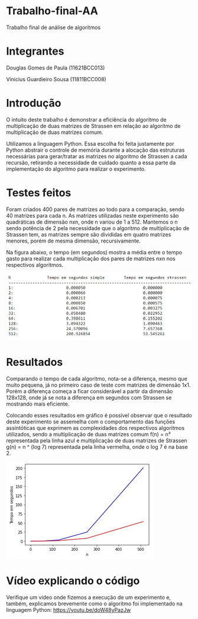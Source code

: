 # Trabalho-final-AA
Trabalho final de análise de algoritmos

# Integrantes

Douglas Gomes de Paula (11621BCC013)

Vinicius Guardieiro Sousa (11811BCC008)

# Introdução

O intuito deste trabalho é demonstrar a eficiência do algoritmo de multiplicação de duas matrizes de Strassen em relação ao algoritmo de multiplicação de duas matrizes comum.

Utilizamos a linguagem Python. Essa escolha foi feita justamente por Python abstrair o controle de memória durante a alocação das estruturas necessárias para gerar/tratar as matrizes no algoritmo de Strassen a cada recursão, retirando a necessidade de cuidado quanto a essa parte da implementação do algoritmo para realizar o experimento.

# Testes feitos

Foram criados 400 pares de matrizes ao todo para a comparação, sendo 40 matrizes para cada n. As matrizes utilizadas neste experimento são quadráticas de dimensão nxn, onde n variou de 1 a 512. Mantemos o n sendo potência de 2 pela necessidade que o algoritmo de multiplicação de Strassen tem, as matrizes sempre são divididas em quatro matrizes menores, porém de mesma dimensão, recursivamente.

Na figura abaixo, o tempo (em segundos) mostra a média entre o tempo gasto para realizar cada multiplicação dos pares de matrizes nxn nos respectivos algoritmos.

![Tabela da média dos tempos para cada n](./images/tabelaTempos.jpeg)

# Resultados

Comparando o tempo de cada algoritmo, nota-se a diferença, mesmo que muito pequena, já no primeiro caso de teste com matrizes de dimensão 1x1. Porém a diferença começa a ficar considerável a partir da dimensão 128x128, onde já se nota a diferença em segundos com Strassen se mostrando mais eficiente.

Colocando esses resultados em gráfico é possível observar que o resultado deste experimento se assemelha com o comportamento das funções assintóticas que exprimem as complexidades dos respectivos algoritmos utilizados, sendo a multiplicação de duas matrizes comum f(n) = n³ representada pela linha azul e multiplicação de duas matrizes de Strassen g(n) = n ^ (log 7) representada pela linha vermelha, onde o log 7 é na base 2.

![Gráfico do tempo gasto para cada n](./images/graficoTempos.jpeg)

# Vídeo explicando o código
Verifique um vídeo onde fizemos a execução de um experimento e, também, explicamos brevemente como o algoritmo foi implementado na linguagem Python: https://youtu.be/doW48yPazJw

